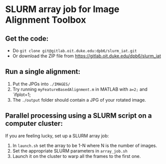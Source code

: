 # SLURM array job for Image Alignment Toolbox

## Get the code:

- Do `git clone git@gitlab.oit.duke.edu:dpb6/slurm_iat.git` 
- Or download the ZIP file from https://gitlab.oit.duke.edu/dpb6/slurm_iat

## Run a single alignment:

1. Put the JPGs into `./IMAGES/`
2. Try running `myFeatureBasedAlignment.m` in MATLAB with `a=2;` and `ifplot=1;
3. The `./output` folder should contain a JPG of your rotated image.

## Parallel processing using a SLURM script on a computer cluster:

If you are feeling lucky, set up a SLURM array job:
1. In `launch.sh` set the array to be 1-N where N is the number of images.
2. Set the appropriate SLURM parameters in `array_job.sh`
3. Launch it on the cluster to warp all the frames to the first one.
